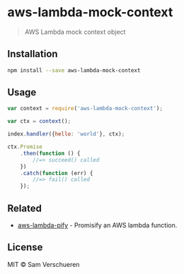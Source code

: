 # aws-lambda-mock-context

> AWS Lambda mock context object


## Installation

```bash
npm install --save aws-lambda-mock-context
```


## Usage

```js
var context = require('aws-lambda-mock-context');

var ctx = context();

index.handler({hello: 'world'}, ctx);

ctx.Promise
    .then(function () {
        //=> succeed() called
    })
    .catch(function (err) {
        //=> fail() called
    });
```


## Related

- [aws-lambda-pify](https://github.com/SamVerschueren/aws-lambda-pify) - Promisify an AWS lambda function.


## License

MIT © Sam Verschueren
